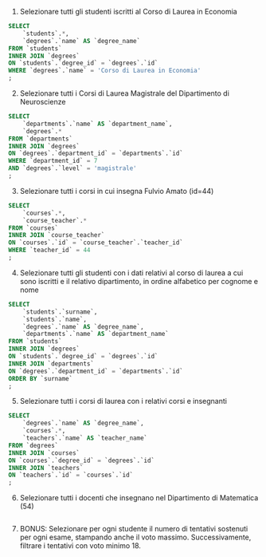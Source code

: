 1. Selezionare tutti gli studenti iscritti al Corso di Laurea in Economia

```sql
SELECT
	`students`.*,
    `degrees`.`name` AS `degree_name`
FROM `students`
INNER JOIN `degrees`
ON `students`.`degree_id` = `degrees`.`id`
WHERE `degrees`.`name` = 'Corso di Laurea in Economia'
;
```

2. Selezionare tutti i Corsi di Laurea Magistrale del Dipartimento di Neuroscienze

```sql
SELECT
	`departments`.`name` AS `department_name`,
    `degrees`.*
FROM `departments`
INNER JOIN `degrees`
ON `degrees`.`department_id` = `departments`.`id`
WHERE `department_id` = 7
AND `degrees`.`level` = 'magistrale'
;
```

3. Selezionare tutti i corsi in cui insegna Fulvio Amato (id=44)

```sql
SELECT
	`courses`.*,
	`course_teacher`.*
FROM `courses`
INNER JOIN `course_teacher`
ON `courses`.`id` = `course_teacher`.`teacher_id`
WHERE `teacher_id` = 44
;
```

4. Selezionare tutti gli studenti con i dati relativi al corso di laurea a cui sono iscritti e il relativo dipartimento, in ordine alfabetico per cognome e nome

```sql
SELECT
	`students`.`surname`,
	`students`.`name`,
	`degrees`.`name` AS `degree_name`,
    `departments`.`name` AS `department_name`
FROM `students`
INNER JOIN `degrees`
ON `students`.`degree_id` = `degrees`.`id`
INNER JOIN `departments`
ON `degrees`.`department_id` = `departments`.`id`
ORDER BY `surname`
;
```

5. Selezionare tutti i corsi di laurea con i relativi corsi e insegnanti

```sql
SELECT
	`degrees`.`name` AS `degree_name`,
    `courses`.*,
    `teachers`.`name` AS `teacher_name`
FROM `degrees`
INNER JOIN `courses`
ON `courses`.`degree_id` = `degrees`.`id`
INNER JOIN `teachers`
ON `teachers`.`id` = `courses`.`id`
;
```

6. Selezionare tutti i docenti che insegnano nel Dipartimento di Matematica (54)

```sql

```

7. BONUS: Selezionare per ogni studente il numero di tentativi sostenuti
   per ogni esame, stampando anche il voto massimo. Successivamente,
   filtrare i tentativi con voto minimo 18.

```sql

```
